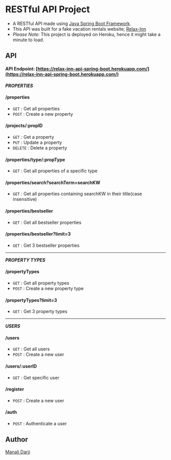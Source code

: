 # RESTful API Project

- A RESTful API made using [Java Spring Boot Framework](https://spring.io/projects/spring-boot).
- This API was built for a fake vacation rentals website; [Relax-Inn](https://relax-inn-by-manali.netlify.app/)
- *Please Note:* This project is deployed on Heroku, hence it might take a minute to load.


## API
#### API Endpoint: [https://relax-inn-api-spring-boot.herokuapp.com/](https://relax-inn-api-spring-boot.herokuapp.com/)

**_PROPERTIES_**

#### /properties
* `GET` : Get all properties
* `POST` : Create a new property

#### /projects/:propID
* `GET` : Get a property
* `PUT` : Update a property
* `DELETE` : Delete a property

#### /properties/type/:propType
* `GET` : Get all properties of a specific type

#### /properties/search?searchTerm=searchKW
* `GET` : Get all properties containing searchKW in their title(case insensitive)

#### /properties/bestseller
* `GET` : Get all bestseller properties

#### /properties/bestseller?limit=3
* `GET` : Get 3 bestseller properties

---
**_PROPERTY TYPES_**

#### /propertyTypes
* `GET` : Get all property types
* `POST` : Create a new property type

#### /propertyTypes?limit=3
* `GET` : Get 3 property types
---
**_USERS_**

#### /users
* `GET` : Get all users
* `POST` : Create a new user

#### /users/:userID
* `GET` : Get specific user

#### /register
* `POST` : Create a new user

#### /auth
* `POST` : Authenticate a user

## Author
[Manali Darji](https://www.linkedin.com/in/manalidarji/)
